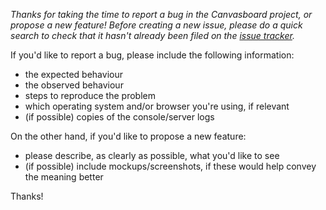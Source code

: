 _Thanks for taking the time to report a bug in the Canvasboard project, or propose a new feature! Before creating a new issue, please do a quick search to check that it hasn't already been filed on the [issue tracker](https://github.com/Canvasbird/canvasboard/issues)._

If you'd like to report a bug, please include the following information:
- the expected behaviour
- the observed behaviour
- steps to reproduce the problem
- which operating system and/or browser you're using, if relevant
- (if possible) copies of the console/server logs

On the other hand, if you'd like to propose a new feature:
- please describe, as clearly as possible, what you'd like to see
- (if possible) include mockups/screenshots, if these would help convey the meaning better

Thanks!
